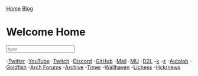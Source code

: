 <head>
	<meta charset="UTF-8">
	<title>time to open twitter...</title>
	<link rel="shortcut icon" href="favicon.ico">
</head>

<a href="index.html">Home</a>
<a href="blogindex.html">Blog</a>

# Welcome Home

<input id="searchbox" placeholder="type" type="text">

-<a href="https://twitter.com/">Twitter</a>
-<a href="https://www.youtube.com/">YouTube</a>
-<a href="https://www.twitch.tv/colew_picaro">Twitch</a>
-<a href="https://discordapp.com/channels/@me">Discord</a>
-<a href="https://www.github.com">GitHub</a>
-<a href="https://www.gmail.com">Mail</a>
-<a href="https://my5.millersville.edu">MU</a>
-<a href="https://millersville.desire2learn.com/d2l/home">D2L</a>
-<a href="https://cs.millersville.edu/~wkillian">k</a>
-<a href="https://cs.millersville.edu/~gzoppetti">z</a>
-<a href="https://autolab.millersville.edu">Autolab</a>
-<a href="https://www.mtggoldfish.com/">Goldfish</a>
-<a href="https://bbs.archlinux.org/">Arch Forums</a>
-<a href="https://www.archive.org/">Archive</a>
-<a href="https://www.cstimer.net/">Timer</a>
-<a href="https://alpha.wallhaven.cc">Wallhaven</a>
-<a href="https://lichess.org">Lichess</a>
-<a href="https://hckrnews.com/">Hckrnews</a>

<script src="search.js" type="text/javascript"></script>

